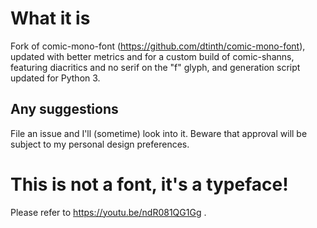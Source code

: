 # What it is
Fork of comic-mono-font (https://github.com/dtinth/comic-mono-font), updated with better metrics and for a custom build of comic-shanns, featuring diacritics and no serif on the "f" glyph, and generation script updated for Python 3.

## Any suggestions
File an issue and I'll (sometime) look into it. Beware that approval will be subject to my personal design preferences.

# This is not a font, it's a typeface!
Please refer to https://youtu.be/ndR081QG1Gg .